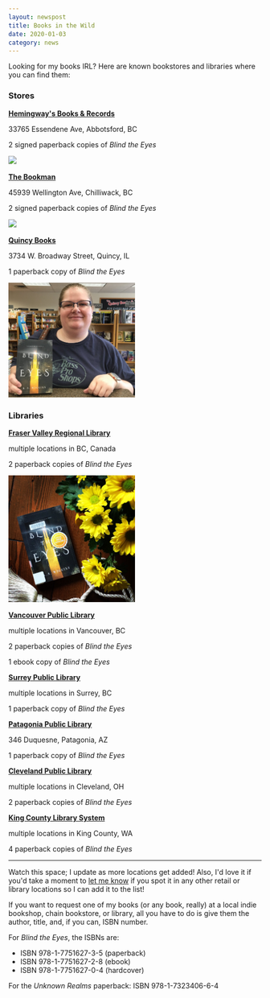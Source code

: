 ```yaml
---
layout: newspost
title: Books in the Wild
date: 2020-01-03
category: news
---
```


Looking for my books IRL? Here are known bookstores and libraries where you can find them:

### Stores

**[Hemingway's Books & Records](http://www.hemibooks.com/)**

33765 Essendene Ave, Abbotsford, BC

2 signed paperback copies of *Blind the Eyes*

<a href="http://www.hemibooks.com/" target="_blank"><img src="https://gallery.mailchimp.com/5d9ccc35d544fcc85135fb8ae/images/5c836ff1-be84-4f21-8c5b-fa04a9ffbcaf.jpg" style="width:50%;"></a>

**[The Bookman](https://www.bookman.ca/)**

45939 Wellington Ave, Chilliwack, BC

2 signed paperback copies of *Blind the Eyes*

<a href="https://www.bookman.ca/" target="_blank"><img src="https://scontent.fyvr3-1.fna.fbcdn.net/v/t1.0-9/p960x960/78294396_1042928966050131_3852765099655692288_o.jpg?_nc_cat=101&_nc_ohc=kAwrweRdp0sAQnN2XeNLAi7_Q_JH4nz9LqyxR528yWMHu9r8SXoJwmfGg&_nc_ht=scontent.fyvr3-1.fna&_nc_tp=1&oh=04d2e55cd2a7eee7b193cf8c3b308fe5&oe=5EA0EF92" style="width:50%;"></a>

**[Quincy Books](https://www.bookandtoy.net/)**

3734 W. Broadway Street, Quincy, IL

1 paperback copy of *Blind the Eyes*

<a href="https://www.bookandtoy.net/" target="_blank"><img src="/QuincyBooks.jpg" style="width:50%;"></a>

### Libraries

**[Fraser Valley Regional Library](https://fvrl.bibliocommons.com/item/show/1776036021)**

multiple locations in BC, Canada

2 paperback copies of *Blind the Eyes*

<a href="https://fvrl.bibliocommons.com/item/show/1776036021" target="_blank"><img src="/FVRLBookstagram.JPG" style="width:50%;"></a>

**[Vancouver Public Library](https://vpl.bibliocommons.com/item/show/6786290038)**

multiple locations in Vancouver, BC

2 paperback copies of *Blind the Eyes*

1 ebook copy of *Blind the Eyes*

**[Surrey Public Library](https://surrey.bibliocommons.com/item/show/838637071)**

multiple locations in Surrey, BC

1 paperback copy of *Blind the Eyes*

**[Patagonia Public Library](https://patagonia.biblionix.com/catalog/?st=88EB7C0E3777AAB5E0D8A8C1DA2B9822)**

346 Duquesne, Patagonia, AZ

1 paperback copy of *Blind the Eyes*

**[Cleveland Public Library](https://search.clevnet.org/client/en_US/cpl-main/search/detailnonmodal/ent:$002f$002fSD_ILS$002f0$002fSD_ILS:7605508/one)**

multiple locations in Cleveland, OH

2 paperback copies of *Blind the Eyes*

**[King County Library System](https://kcls.bibliocommons.com/item/show/1894457082#)**

multiple locations in King County, WA

4 paperback copies of *Blind the Eyes*

---

Watch this space; I update as more locations get added! Also, I'd love it if you'd take a moment to [let me know](mailto:kaiewrites@gmail.com) if you spot it in any other retail or library locations so I can add it to the list!

If you want to request one of my books (or any book, really) at a local indie bookshop, chain bookstore, or library, all you have to do is give them the author, title, and, if you can, ISBN number.

For *Blind the Eyes*, the ISBNs are:

- ISBN 978-1-7751627-3-5 (paperback)
- ISBN 978-1-7751627-2-8 (ebook)
- ISBN 978-1-7751627-0-4 (hardcover)

For the *Unknown Realms* paperback: ISBN 978-1-7323406-6-4
